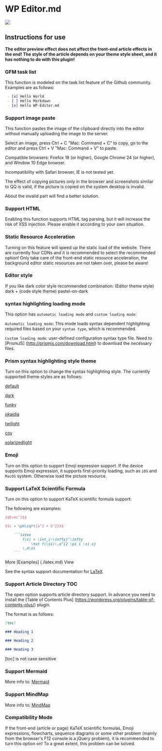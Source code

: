 # WP Editor.md

![](https://raw.githubusercontent.com/JaxsonWang/WP-Editor.md/docs/screenshots/Interface-logo.jpg)

## Instructions for use

**The editor preview effect does not affect the front-end article effects in the end! The style of the article depends on your theme style sheet, and it has nothing to do with this plugin!**

### GFM task list

This function is modeled on the task list feature of the Github community. Examples are as follows:

```markdown
 - [x] Hello World
 - [ ] Hello Markdown
 - [x] Hello WP-Editor.md
```

### Support image paste

This function pastes the image of the clipboard directly into the editor without manually uploading the image to the server.

Select an image, press Ctrl + C "Mac: Command + C" to copy, go to the editor and press Ctrl + V "Mac: Command + V" to paste.

Compatible browsers: Firefox 18 (or higher), Google Chrome 24 (or higher), and Window 10 Edge browser.

Incompatibility with Safari browser, IE is not tested yet.

The effect of copying pictures only in the browser and screenshots similar to QQ is valid, if the picture is copied on the system desktop is invalid.

About the invalid part will find a better solution.

### Support HTML

Enabling this function supports HTML tag parsing, but it will increase the risk of XSS injection. Please enable it according to your own situation.

### Static Resource Acceleration

Turning on this feature will speed up the static load of the website. There are currently four CDNs and it is recommended to select the recommended option!
Only take care of the front-end static resource acceleration, the background editor static resources are not taken over, please be aware!

### Editor style

If you like dark color style recommended combination: (Editor theme style) dark + (code style theme) pastel-on-dark

### syntax highlighting loading mode

This option has `automatic loading mode` and `custom loading mode`:

`Automatic loading mode`: This mode loads syntax dependent highlighting required files based on your `syntax type`, which is recommended.

`Custom loading mode`: user-defined configuration syntax type file. Need to [PrismJS] (http://prismjs.com/download.html) to download the necessary files.


### Prism syntax highlighting style theme

Turn on this option to change the syntax highlighting style. The currently supported theme styles are as follows:

[default](http://prismjs.com/index.html?theme=prism)

[dark](http://prismjs.com/index.html?theme=prism-dark)

[funky](http://prismjs.com/index.html?theme=prism-funky)

[okaidia](http://prismjs.com/index.html?theme=prism-okaidia)

[twilight](http://prismjs.com/index.html?theme=prism-twilight)

[coy](http://prismjs.com/index.html?theme=prism-coy)

[solarizedlight](http://prismjs.com/index.html?theme=prism-solarizedlight)

### Emoji

Turn on this option to support Emoji expression support. If the device supports Emoji expression, it supports first-priority loading, such as `iOS` and `MacOS` system. Otherwise load the picture resource.

### Support LaTeX Scientific Formula

Turn on this option to support KaTeX scientific formula support:

The following are examples:

```latex
$$E=mc^2$$

$$c = \pm\sqrt{a^2 + b^2}$$
```

```markdown
    ```latex
        f(x) = \int_{-\infty}^\infty
            \hat f(\xi)\,e^{2 \pi i \xi x}
        \,d\xi
    ```
```

More [Examples] (./latex.md) View


See the syntax support documentation for [LaTeX](https://khan.github.io/KaTeX/function-support.html)

### Support Article Directory TOC

The open option supports article directory support. In advance you need to install the [Table of Contents Plus] (https://wordpress.org/plugins/table-of-contents-plus/) plugin.

The format is as follows:

```markdown
[toc]

### Heading 1

### Heading 2

### Heading 3
```

[toc] is not case sensitive

### Support Mermaid

More info to: [Mermaid](https://raw.githubusercontent.com/JaxsonWang/WP-Editor.md/docs/Example/Mermaid.md)

### Support MindMap

More info to: [MindMap](https://raw.githubusercontent.com/JaxsonWang/WP-Editor.md/docs/Example/MindMap.md)

### Compatibility Mode

If the front-end (article or page) KaTeX scientific formulas, Emoji expressions, flowcharts, sequence diagrams or some other problem (mainly from the browser's F12 console is a jQuery problem), it is recommended to turn this option on!
To a great extent, this problem can be solved.
